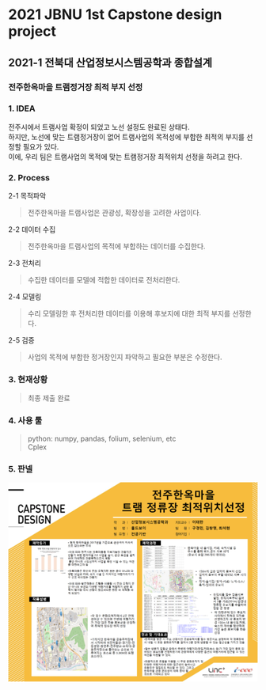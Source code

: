 # 2021 JBNU 1st Capstone design project
## 2021-1 전북대 산업정보시스템공학과 종합설계
### 전주한옥마을 트램정거장 최적 부지 선정

### 1. IDEA 
전주시에서 트램사업 확정이 되었고 노선 설정도 완료된 상태다. <br>
하지만, 노선에 맞는 트램정거장이 없어 트램사업의 목적성에 부합한 최적의 부지를 선정할 필요가 있다. <br> 
이에, 우리 팀은 트램사업의 목적에 맞는 트램정거장 최적위치 선정을 하려고 한다. 

### 2. Process 
2-1 목적파악
> 전주한옥마을 트램사업은 관광성, 확장성을 고려한 사업이다. 

2-2 데이터 수집 
> 전주한옥마을 트램사업의 목적에 부합하는 데이터를 수집한다.

2-3 전처리 
> 수집한 데이터를 모델에 적합한 데이터로 전처리한다. 

2-4 모델링 
> 수리 모델링한 후 전처리한 데이터를 이용해 후보지에 대한 최적 부지를 선정한다. 

2-5 검증
> 사업의 목적에 부합한 정거장인지 파악하고 필요한 부분은 수정한다.

### 3. 현재상황
> 최종 제출 완료 

### 4. 사용 툴 
> python: numpy, pandas, folium, selenium, etc \
> Cplex

### 5. 판넬
<img src = "https://github.com/Ant9615/CapstoneDesignProject_JBNU_ISE/blob/master/pannel.png" />
